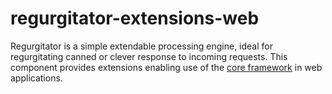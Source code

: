 # regurgitator-extensions-web
Regurgitator is a simple extendable processing engine, ideal for regurgitating canned or clever response to incoming requests. This component provides extensions enabling use of the [core framework](https://github.com/talmeym/regurgitator-core) in web applications.
